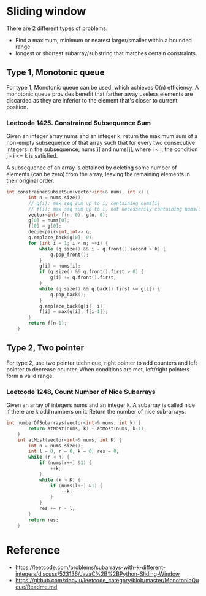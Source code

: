 # Sliding window
There are 2 different types of problems:
* Find a maximum, minimum  or nearest larger/smaller within a bounded range
* longest or shortest subarray/substring that matches certain constraints.

## Type 1, Monotonic queue
For type 1, Monotonic queue can be used, which achieves O(n) efficiency. 
A monotonic queue provides benefit that farther away useless elements are discarded
as they are inferior to the element that's closer to current position.

### Leetcode 1425. Constrained Subsequence Sum
Given an integer array nums and an integer k, return the maximum sum of a non-empty subsequence of that array such that for every two consecutive integers in the subsequence, nums[i] and nums[j], where i < j, the condition j - i <= k is satisfied.

A subsequence of an array is obtained by deleting some number of elements (can be zero) from the array, leaving the remaining elements in their original order.

```c++
int constrainedSubsetSum(vector<int>& nums, int k) {
        int n = nums.size();
        // g(i): max seq sum up to i, containing nums[i]
        // f(i): max seq sum up to i, not necessarily containing nums[i]
        vector<int> f(n, 0), g(n, 0);
        g[0] = nums[0];
        f[0] = g[0];
        deque<pair<int,int>> q;
        q.emplace_back(g[0], 0);
        for (int i = 1; i < n; ++i) {
            while (q.size() && i - q.front().second > k) {
                q.pop_front();
            }
            g[i] = nums[i];
            if (q.size() && q.front().first > 0) {
                g[i] += q.front().first;
            }
            while (q.size() && q.back().first <= g[i]) {
                q.pop_back();
            }
            q.emplace_back(g[i], i);
            f[i] = max(g[i], f[i-1]);
        }
        return f[n-1];
    }
```

## Type 2, Two pointer
For type 2, use two pointer technique, right pointer to add counters and left pointer
to decrease counter. When conditions are met, left/right pointers form a valid range.

### Leetcode 1248, Count Number of Nice Subarrays
Given an array of integers nums and an integer k. A subarray is called nice if there are k odd numbers on it.
Return the number of nice sub-arrays.
```c++
int numberOfSubarrays(vector<int>& nums, int k) {
        return atMost(nums, k) - atMost(nums, k-1);
    }
    int atMost(vector<int>& nums, int K) {
        int n = nums.size();
        int l = 0, r = 0, k = 0, res = 0;
        while (r < n) {
            if (nums[r++] &1) {
                ++k;
            }
            while (k > K) {
                if (nums[l++] &1) {
                    --k;
                }
            }
            res += r - l;
        }
        return res;
    }
```

# Reference
* https://leetcode.com/problems/subarrays-with-k-different-integers/discuss/523136/JavaC%2B%2BPython-Sliding-Window
* https://github.com/xiaoylu/leetcode_category/blob/master/MonotonicQueue/Readme.md

